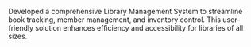 Developed a comprehensive Library Management System to streamline book tracking, member management, and inventory control. This user-friendly solution enhances efficiency and accessibility for libraries of all sizes.
